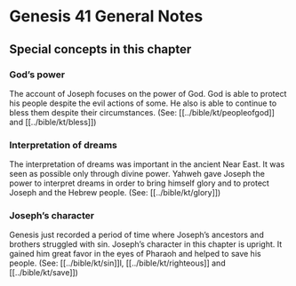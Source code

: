 # Genesis 41 General Notes
## Special concepts in this chapter

### God’s power
The account of Joseph focuses on the power of God. God is able to protect his people despite the evil actions of some. He also is able to continue to bless them despite their circumstances. (See: [[../bible/kt/peopleofgod]] and [[../bible/kt/bless]])

### Interpretation of dreams
The interpretation of dreams was important in the ancient Near East. It was seen as possible only through divine power. Yahweh gave Joseph the power to interpret dreams in order to bring himself glory and to protect Joseph and the Hebrew people. (See: [[../bible/kt/glory]])

### Joseph’s character
Genesis just recorded a period of time where Joseph’s ancestors and brothers struggled with sin. Joseph’s character in this chapter is upright. It gained him great favor in the eyes of Pharaoh and helped to save his people. (See: [[../bible/kt/sin]]l, [[../bible/kt/righteous]] and [[../bible/kt/save]])